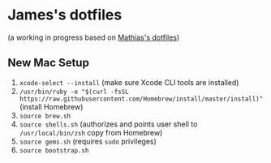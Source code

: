 # James's dotfiles
(a working in progress based on [Mathias's dotfiles](https://github.com/mathiasbynens/dotfiles))

## New Mac Setup
1. `xcode-select --install` (make sure Xcode CLI tools are installed)
1. `/usr/bin/ruby -e "$(curl -fsSL https://raw.githubusercontent.com/Homebrew/install/master/install)"` (install Homebrew)
1. `source brew.sh`
1. `source shells.sh` (authorizes and points user shell to `/usr/local/bin/zsh` copy from Homebrew)
1. `source gems.sh` (requires `sudo` privileges)
1. `source bootstrap.sh`

